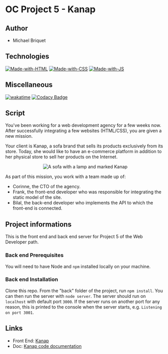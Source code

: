 # OC Project 5 - Kanap

## Author

- Michael Briquet

## Technologies

[![Made-with-HTML](https://img.shields.io/badge/Made%20with-HTML-e34c26)](https://developer.mozilla.org/fr/docs/Web/HTML)
[![Made-with-CSS](https://img.shields.io/badge/Made%20with-CSS-%23563D7C)](https://developer.mozilla.org/fr/docs/Web/CSS)
[![Made-with-JS](https://img.shields.io/badge/Made%20with-JS-%23F1E05A)](https://developer.mozilla.org/fr/docs/Web/JavaScript)

## Miscellaneous

[![wakatime](https://wakatime.com/badge/github/Michaelbr-Dev/OC-Project-5.svg)](https://wakatime.com/badge/github/Michaelbr-Dev/OC-Project-5)
[![Codacy Badge](https://app.codacy.com/project/badge/Grade/50e673032e46476da16fe7dc21c8f7d3)](https://www.codacy.com/gh/Michaelbr-Dev/OC-Project-5/dashboard?utm_source=github.com&utm_medium=referral&utm_content=Michaelbr-Dev/OC-Project-5&utm_campaign=Badge_Grade)

## Script

You've been working for a web development agency for a few weeks now. After successfully integrating a few websites (HTML/CSS), you are given a new mission.

Your client is Kanap, a sofa brand that sells its products exclusively from its store. Today, she would like to have an e-commerce platform in addition to her physical store to sell her products on the Internet.

<p align="center">
<img src="https://user.oc-static.com/upload/2021/09/29/16329291678171_image2.png" alt="A sofa with a lamp and marked Kanap">
</p>

As part of this mission, you work with a team made up of:

- Corinne, the CTO of the agency.
- Frank, the front-end developer who was responsible for integrating the static model of the site.
- Bilal, the back-end developer who implements the API to which the front-end is connected.

## Project informations

This is the front end and back end server for Project 5 of the Web Developer path.

### Back end Prerequisites

You will need to have Node and `npm` installed locally on your machine.

### Back end Installation

Clone this repo. From the "back" folder of the project, run `npm install`. You
can then run the server with `node server`.
The server should run on `localhost` with default port `3000`. If the
server runs on another port for any reason, this is printed to the
console when the server starts, e.g. `Listening on port 3001`.

## Links

- Front End: [Kanap](https://michaelbr-dev.github.io/OC-Project-5/front/html/index.html)
- Doc: [Kanap code documentation](https://michaelbr-dev.github.io/OC-Project-5/docs/)
